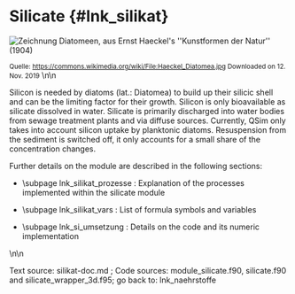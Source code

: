 Silicate {#lnk_silikat}
========

![Zeichnung Diatomeen, aus Ernst Haeckel's ''Kunstformen der Natur'' (1904)](img/Haeckel_Diatomea_klein_wide.jpg)

<small>Quelle: https://commons.wikimedia.org/wiki/File:Haeckel_Diatomea.jpg Downloaded on 12. Nov. 2019</small>
\n\n
 
Silicon is needed by diatoms (lat.: Diatomea) to build up their silicic shell 
and can be the limiting factor for their growth. 
Silicon is only bioavailable as silicate dissolved in water.
Silicate is primarily discharged into water bodies from sewage treatment plants 
and via diffuse sources. 
Currently, QSim only takes into account silicon uptake by planktonic diatoms. 
Resuspension from the sediment is switched off, it only accounts for a small
share of the concentration changes.

Further details on the module are described in the following sections:

- \subpage lnk_silikat_prozesse : Explanation of the processes implemented 
   within the silicate module

- \subpage lnk_silikat_vars : List of formula symbols and variables 

- \subpage lnk_si_umsetzung : Details on the code and its numeric 
   implementation

\n\n

Text source: silikat-doc.md ; Code sources: module_silicate.f90, silicate.f90 
and silicate_wrapper_3d.f95; go back to: lnk_naehrstoffe

